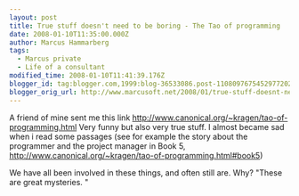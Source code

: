 ```yaml
---
layout: post
title: True stuff doesn't need to be boring - The Tao of programming
date: 2008-01-10T11:35:00.000Z
author: Marcus Hammarberg
tags:
  - Marcus private
  - Life of a consultant
modified_time: 2008-01-10T11:41:39.176Z
blogger_id: tag:blogger.com,1999:blog-36533086.post-1108097675452977202
blogger_orig_url: http://www.marcusoft.net/2008/01/true-stuff-doesnt-need-to-be-boring-tao.html
---
```


A friend of mine sent me this link
<http://www.canonical.org/~kragen/tao-of-programming.html>
Very funny but also very true stuff. I almost became sad when i read
some passages (see for example the story about the programmer and the
project manager in Book 5,
<http://www.canonical.org/~kragen/tao-of-programming.html#book5>)

We have all been involved in these things, and often still are. Why?
"These are great mysteries. "
